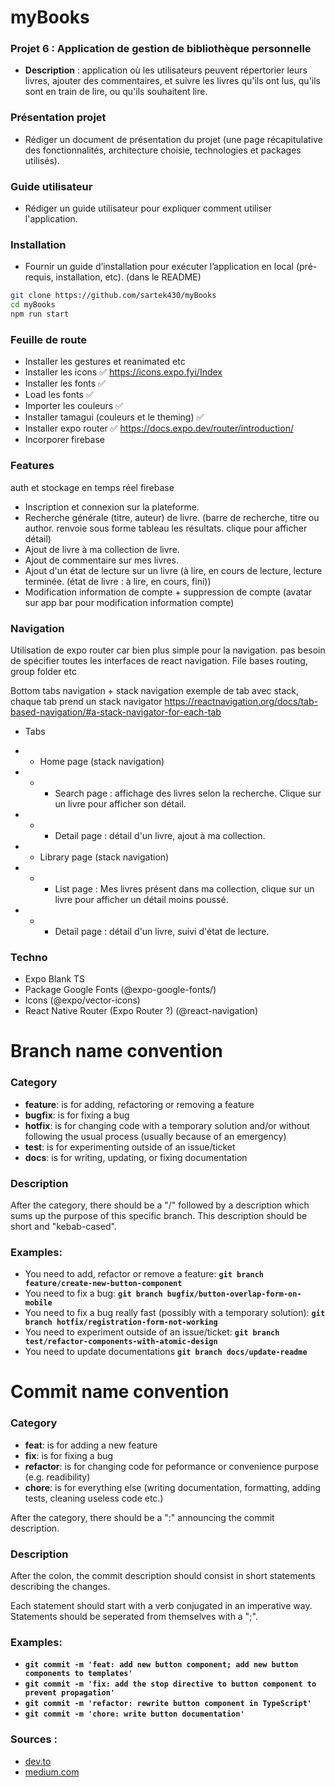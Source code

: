 # myBooks

### **Projet 6 : Application de gestion de bibliothèque personnelle**

- **Description** : application où les utilisateurs peuvent répertorier leurs livres, ajouter des commentaires, et suivre les livres qu'ils ont lus, qu'ils sont en train de lire, ou qu'ils souhaitent lire.

### Présentation projet

- Rédiger un document de présentation du projet (une page récapitulative des fonctionnalités, architecture choisie, technologies et packages utilisés).

### Guide utilisateur

- Rédiger un guide utilisateur pour expliquer comment utiliser l'application.

### Installation

- Fournir un guide d’installation pour exécuter l’application en local (pré-requis, installation, etc). (dans le README)

```bash
git clone https://github.com/sartek430/myBooks
cd myBooks
npm run start
```

### Feuille de route

- Installer les gestures et reanimated etc
- Installer les icons ✅ https://icons.expo.fyi/Index
- Installer les fonts ✅
- Load les fonts ✅
- Importer les couleurs ✅
- Installer tamagui (couleurs et le theming) ✅
- Installer expo router ✅ https://docs.expo.dev/router/introduction/
- Incorporer firebase

### Features

auth et stockage en temps réel firebase

- Inscription et connexion sur la plateforme.
- Recherche générale (titre, auteur) de livre. (barre de recherche, titre ou author. renvoie sous forme tableau les résultats. clique pour afficher détail)
- Ajout de livre à ma collection de livre.
- Ajout de commentaire sur mes livres.
- Ajout d'un état de lecture sur un livre (à lire, en cours de lecture, lecture terminée. (état de livre : à lire, en cours, fini))
- Modification information de compte + suppression de compte (avatar sur app bar pour modification information compte)

### Navigation

Utilisation de expo router car bien plus simple pour la navigation. pas besoin de spécifier toutes les interfaces de react navigation. File bases routing, group folder etc

Bottom tabs navigation + stack navigation
exemple de tab avec stack, chaque tab prend un stack navigator
https://reactnavigation.org/docs/tab-based-navigation/#a-stack-navigator-for-each-tab

- Tabs
- - Home page (stack navigation)
- - - Search page : affichage des livres selon la recherche. Clique sur un livre pour afficher son détail.
- - - Detail page : détail d'un livre, ajout à ma collection.

- - Library page (stack navigation)
- - - List page : Mes livres présent dans ma collection, clique sur un livre pour afficher un détail moins poussé.
- - - Detail page : détail d'un livre, suivi d'état de lecture.

### Techno

- Expo Blank TS
- Package Google Fonts (@expo-google-fonts/)
- Icons (@expo/vector-icons)
- React Native Router (Expo Router ?) (@react-navigation)

# Branch name convention

### Category

- **feature**: is for adding, refactoring or removing a feature
- **bugfix**: is for fixing a bug
- **hotfix**: is for changing code with a temporary solution and/or without following the usual process (usually because of an emergency)
- **test**: is for experimenting outside of an issue/ticket
- **docs**: is for writing, updating, or fixing documentation

### Description

After the category, there should be a "/" followed by a description which sums up the purpose of this specific branch. This description should be short and "kebab-cased".

### Examples:

- You need to add, refactor or remove a feature: **`git branch feature/create-new-button-component`**
- You need to fix a bug: **`git branch bugfix/button-overlap-form-on-mobile`**
- You need to fix a bug really fast (possibly with a temporary solution): **`git branch hotfix/registration-form-not-working`**
- You need to experiment outside of an issue/ticket: **`git branch test/refactor-components-with-atomic-design`**
- You need to update documentations **`git branch docs/update-readme`**

# Commit name convention

### Category

- **feat**: is for adding a new feature
- **fix**: is for fixing a bug
- **refactor**: is for changing code for peformance or convenience purpose (e.g. readibility)
- **chore**: is for everything else (writing documentation, formatting, adding tests, cleaning useless code etc.)

After the category, there should be a ":" announcing the commit description.

### Description

After the colon, the commit description should consist in short statements describing the changes.

Each statement should start with a verb conjugated in an imperative way. Statements should be seperated from themselves with a ";".

### Examples:

- **`git commit -m 'feat: add new button component; add new button components to templates'`**
- **`git commit -m 'fix: add the stop directive to button component to prevent propagation'`**
- **`git commit -m 'refactor: rewrite button component in TypeScript'`**
- **`git commit -m 'chore: write button documentation'`**

### Sources :

- [dev.to](https://dev.to/varbsan/a-simplified-convention-for-naming-branches-and-commits-in-git-il4)
- [medium.com](https://medium.com/@abhay.pixolo/naming-conventions-for-git-branches-a-cheatsheet-8549feca2534)
